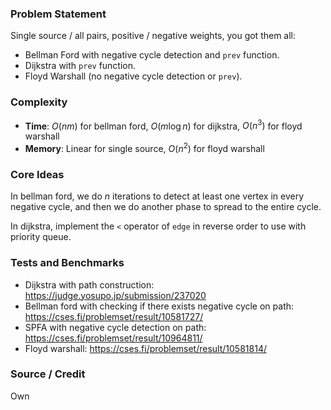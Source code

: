 ### Problem Statement
Single source / all pairs, positive / negative weights, you got them all:
- Bellman Ford with negative cycle detection and `prev` function.
- Dijkstra with `prev` function.
- Floyd Warshall (no negative cycle detection or `prev`).

### Complexity
- **Time**: $O(nm)$ for bellman ford, $O(m \log n)$ for dijkstra, $O(n^3)$ for floyd warshall
- **Memory**: Linear for single source, $O(n^2)$ for floyd warshall

### Core Ideas
In bellman ford, we do $n$ iterations to detect at least one vertex in every negative cycle, and then we do another phase to spread to the entire cycle.

In dijkstra, implement the `<` operator of `edge` in reverse order to use with priority queue.

### Tests and Benchmarks
- Dijkstra with path construction: https://judge.yosupo.jp/submission/237020
- Bellman ford with checking if there exists negative cycle on path: https://cses.fi/problemset/result/10581727/
- SPFA with negative cycle detection on path: https://cses.fi/problemset/result/10964811/
- Floyd warshall: https://cses.fi/problemset/result/10581814/

### Source / Credit
Own